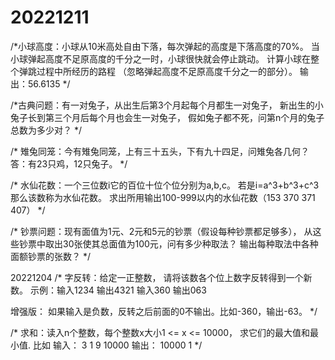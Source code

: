 20221211
=========
/*小球高度：小球从10米高处自由下落，每次弹起的高度是下落高度的70%。
当小球弹起高度不足原高度的千分之一时，小球很快就会停止跳动。
计算小球在整个弹跳过程中所经历的路程
（忽略弹起高度不足原高度千分之一的部分）。
输出：56.6135
*/

/*古典问题：有一对兔子，从出生后第3个月起每个月都生一对兔子，
新出生的小兔子长到第三个月后每个月也会生一对兔子，
假如兔子都不死，问第n个月的兔子总数为多少对？
*/

/* 雉兔同笼：今有雉兔同笼，上有三十五头，下有九十四足，问雉兔各几何？
 答：有23只鸡，12只兔子。
 */
 
/* 水仙花数：一个三位数i它的百位十位个位分别为a,b,c。
若是i=a^3+b^3+c^3那么该数称为水仙花数。
求出所用输出100-999以内的水仙花数（153 370 371 407）
*/

/* 钞票问题：现有面值为1元、2元和5元的钞票（假设每种钞票都足够多），
从这些钞票中取出30张使其总面值为100元，问有多少种取法？
输出每种取法中各种面额钞票的张数？
*/

20221204
/* 字反转：给定一正整数，
请将该数各个位上数字反转得到一个新数。
示例：输入1234   输出4321     输入360    输出063

增强版：
如果输入是负数，反转之后前面的0不输出。比如-360，输出-63。
*/

/* 求和：读入n个整数，每个整数x大小1 <= x <= 10000，
求它们的最大值和最小值.
比如
输入： 3 1 9 10000
输出： 10000 1
*/
